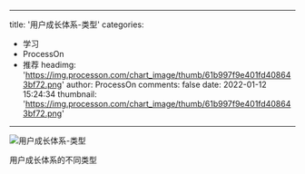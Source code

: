 
---
title: '用户成长体系-类型'
categories: 
 - 学习
 - ProcessOn
 - 推荐
headimg: 'https://img.processon.com/chart_image/thumb/61b997f9e401fd408643bf72.png'
author: ProcessOn
comments: false
date: 2022-01-12 15:24:34
thumbnail: 'https://img.processon.com/chart_image/thumb/61b997f9e401fd408643bf72.png'
---

<div>   
<img class="thumb" alt="用户成长体系-类型" src="https://img.processon.com/chart_image/thumb/61b997f9e401fd408643bf72.png" referrerpolicy="no-referrer">
<p>用户成长体系的不同类型</p>  
</div>
            